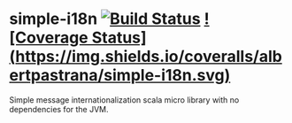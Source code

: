 # simple-i18n [![Build Status](https://img.shields.io/travis/albertpastrana/simple-i18n/master.svg)](https://travis-ci.org/albertpastrana/simple-i18n) [![Coverage Status] (https://img.shields.io/coveralls/albertpastrana/simple-i18n.svg)](https://coveralls.io/github/albertpastrana/simple-i18n?branch=master)

Simple message internationalization scala micro library with no dependencies for the JVM.
